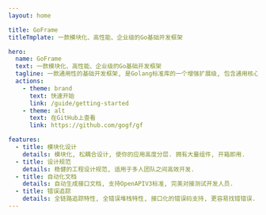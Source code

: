 ```yaml
---
layout: home

title: GoFrame
titleTmplate: 一款模块化、高性能、企业级的Go基础开发框架

hero:
  name: GoFrame
  text: 一款模块化、高性能、企业级的Go基础开发框架
  tagline: 一款通用性的基础开发框架, 是Golang标准库的一个增强扩展级, 包含通用核心的基础开发组件.
  actions:
    - theme: brand
      text: 快速开始
      link: /guide/getting-started
    - theme: alt
      text: 在GitHub上查看
      link: https://github.com/gogf/gf

features:
  - title: 模块化设计
    details: 模块化, 松耦合设计, 使你的应用高度分层. 拥有大量组件, 开箱即用.
  - title: 设计规范
    details: 稳健的工程设计规范, 适用于多人团队之间高效开发.
  - title: 自动化文档
    details: 自动生成接口文档, 支持OpenAPIV3标准, 完美对接测试开发人员.
  - title: 错误追踪
    details: 全链路追踪特性, 全错误堆栈特性, 接口化的错误码支持, 更容易找错错误.
---
```


